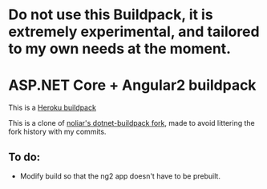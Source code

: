 # Do not use this Buildpack, it is extremely experimental, and tailored to my own needs at the moment.

# ASP.NET Core + Angular2 buildpack

This is a [Heroku buildpack](http://devcenter.heroku.com/articles/buildpack)

This is a clone of [noliar's dotnet-buildpack fork](https://github.com/noliar/dotnet-buildpack), made to avoid littering the fork history with my commits.

## To do:

* Modify build so that the ng2 app doesn't have to be prebuilt.